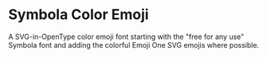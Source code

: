 # Symbola Color Emoji

A SVG-in-OpenType color emoji font starting with the "free for any use" Symbola
font and adding the colorful Emoji One SVG emojis where possible.

